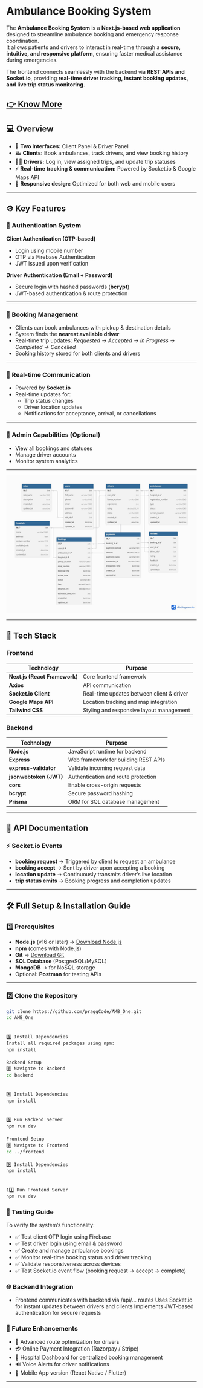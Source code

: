 # Ambulance Booking System

The **Ambulance Booking System** is a **Next.js-based web application** designed to streamline ambulance booking and emergency response coordination.  
It allows patients and drivers to interact in real-time through a **secure, intuitive, and responsive platform**, ensuring faster medical assistance during emergencies.  

The frontend connects seamlessly with the backend via **REST APIs and Socket.io**, providing **real-time driver tracking, instant booking updates, and live trip status monitoring**.


[👉 Know More](https://docs.google.com/document/d/1PusiJMiwpYbAUpjTGTYunxlPW24cd9GQwjgiNjclx7k/edit?tab=t.0#heading=h.namad6nbwei0)
---

## 💻 Overview

- 🧭 **Two Interfaces:** Client Panel & Driver Panel  
- 🚑 **Clients:** Book ambulances, track drivers, and view booking history  
- 👨‍✈️ **Drivers:** Log in, view assigned trips, and update trip statuses  
- ⚡ **Real-time tracking & communication:** Powered by Socket.io & Google Maps API  
- 💬 **Responsive design:** Optimized for both web and mobile users  

---

## ⚙️ Key Features

### 🔐 Authentication System
**Client Authentication (OTP-based)**
- Login using mobile number  
- OTP via Firebase Authentication  
- JWT issued upon verification  

**Driver Authentication (Email + Password)**
- Secure login with hashed passwords (**bcrypt**)  
- JWT-based authentication & route protection  

---

### 🚗 Booking Management
- Clients can book ambulances with pickup & destination details  
- System finds the **nearest available driver**  
- Real-time trip updates: *Requested → Accepted → In Progress → Completed → Cancelled*  
- Booking history stored for both clients and drivers  

---

### 💬 Real-time Communication
- Powered by **Socket.io**  
- Real-time updates for:  
  - Trip status changes  
  - Driver location updates  
  - Notifications for acceptance, arrival, or cancellations  

---

### 🧾 Admin Capabilities (Optional)
- View all bookings and statuses  
- Manage driver accounts  
- Monitor system analytics  

---

![App Banner](./frontend/images/erdiagram.jpeg)

---

## 🧰 Tech Stack

### **Frontend**
| Technology               | Purpose                                  |
|--------------------------|-----------------------------------------|
| **Next.js (React Framework)** | Core frontend framework                  |
| **Axios**                | API communication                        |
| **Socket.io Client**     | Real-time updates between client & driver|
| **Google Maps API**      | Location tracking and map integration    |
| **Tailwind CSS**         | Styling and responsive layout management |

### **Backend**
| Technology                   | Purpose                                      |
|-------------------------------|---------------------------------------------|
| **Node.js**                   | JavaScript runtime for backend              |
| **Express**                   | Web framework for building REST APIs        |
| **express-validator**         | Validate incoming request data              |
| **jsonwebtoken (JWT)**        | Authentication and route protection         |
| **cors**                      | Enable cross-origin requests                |
| **bcrypt**                    | Secure password hashing                      |
| **Prisma**                    | ORM for SQL database management             |

---

## 📜 API Documentation

### ⚡ Socket.io Events
- **booking request** → Triggered by client to request an ambulance  
- **booking accept** → Sent by driver upon accepting a booking  
- **location update** → Continuously transmits driver’s live location  
- **trip status emits** → Booking progress and completion updates  

---

## 🛠️ Full Setup & Installation Guide

### 1️⃣ Prerequisites
- **Node.js** (v16 or later) → [Download Node.js](https://nodejs.org/)  
- **npm** (comes with Node.js)  
- **Git** → [Download Git](https://git-scm.com/)  
- **SQL Database** (PostgreSQL/MySQL)  
- **MongoDB** → for NoSQL storage  
- Optional: **Postman** for testing APIs  

---

### 2️⃣ Clone the Repository
```bash
git clone https://github.com/praggCode/AMB_One.git
cd AMB_One


3️⃣ Install Dependencies
Install all required packages using npm:
npm install

Backend Setup
3️⃣ Navigate to Backend
cd backend


4️⃣ Install Dependencies
npm install


5️⃣ Run Backend Server
npm run dev

Frontend Setup
8️⃣ Navigate to Frontend
cd ../frontend

9️⃣ Install Dependencies
npm install


11️⃣ Run Frontend Server
npm run dev
```

### 🧪 Testing Guide ###

To verify the system’s functionality:
* ✅ Test client OTP login using Firebase
* ✅ Test driver login using email & password
* ✅ Create and manage ambulance bookings
* ✅ Monitor real-time booking status and driver tracking
* ✅ Validate responsiveness across devices
* ✅ Test Socket.io event flow (booking request → accept → complete)

### 🌐 Backend Integration ###

 * Frontend communicates with backend via /api/... routes
Uses Socket.io for instant updates between drivers and clients
Implements JWT-based authentication for secure requests

### 🧱 Future Enhancements ###

 * 📍 Advanced route optimization for drivers
 * 💳 Online Payment Integration (Razorpay / Stripe)
 * 🏥 Hospital Dashboard for centralized booking management
 * 🔊 Voice Alerts for driver notifications
 * 📱 Mobile App version (React Native / Flutter)


---


